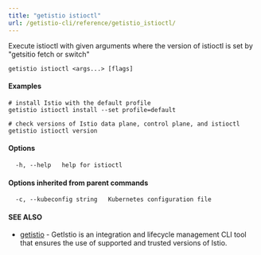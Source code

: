 ```yaml
---
title: "getistio istioctl"
url: /getistio-cli/reference/getistio_istioctl/
---
```


Execute istioctl with given arguments where the version of istioctl is set by "getsitio fetch or switch"

```
getistio istioctl <args...> [flags]
```

#### Examples

```
# install Istio with the default profile
getistio istioctl install --set profile=default

# check versions of Istio data plane, control plane, and istioctl
getistio istioctl version
```

#### Options

```
  -h, --help   help for istioctl
```

#### Options inherited from parent commands

```
  -c, --kubeconfig string   Kubernetes configuration file
```

#### SEE ALSO

* [getistio](/getistio-cli/reference/getistio/)	 - GetIstio is an integration and lifecycle management CLI tool that ensures the use of supported and trusted versions of Istio.

